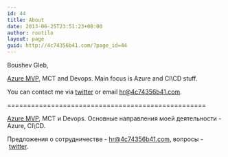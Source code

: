 ```yaml
---
id: 44
title: About
date: 2013-06-25T23:51:23+00:00
author: rootilo
layout: page
guid: http://4c74356b41.com/?page_id=44
---
```

Boushev Gleb,

[Azure MVP](https://mvp.microsoft.com/en-us/PublicProfile/5002592?fullName=Gleb%20%20Boushev), MCT and Devops. Main focus is Azure and CI\CD stuff.

You can contact me via [twitter](https://twitter.com/4c74356b41) or email <hr@4c74356b41.com>.

==================================================

[Azure MVP](https://mvp.microsoft.com/en-us/PublicProfile/5002592?fullName=Gleb%20%20Boushev), MCT и Devops. Основные направления моей деятельности - Azure, CI\CD.

Предложения о сотрудничестве - <hr@4c74356b41.com>, вопросы - [twitter](https://twitter.com/4c74356b41).